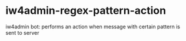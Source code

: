 # iw4admin-regex-pattern-action
iw4admin bot: performs an action when message with certain pattern is sent to server
